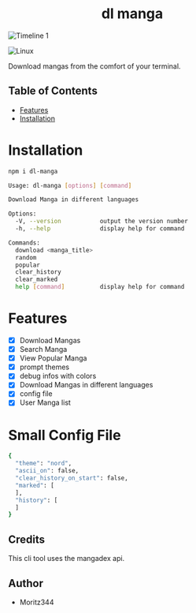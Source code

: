 <h1 align="center">dl manga</h1>

![Timeline 1](https://github.com/user-attachments/assets/65816e98-0334-4cb9-9770-67e71645cfca)

![Linux](https://img.shields.io/badge/Linux-FCC624?style=for-the-badge&logo=linux&logoColor=black)



Download mangas from the comfort of your terminal.

## Table of Contents

- [Features](#features)
- [Installation](#installation)

# Installation
```bash
npm i dl-manga
```

```bash
Usage: dl-manga [options] [command]

Download Manga in different languages

Options:
  -V, --version           output the version number
  -h, --help              display help for command

Commands:
  download <manga_title>
  random
  popular
  clear_history
  clear_marked
  help [command]          display help for command
```

# Features
- [x] Download Mangas
- [x] Search Manga
- [x] View Popular Manga  
- [x] prompt themes
- [x] debug infos with colors
- [x] Download Mangas in different languages
- [x] config file
- [x] User Manga list

# Small Config File

```bash
{
  "theme": "nord",
  "ascii_on": false,
  "clear_history_on_start": false,
  "marked": [
  ],
  "history": [
  ]
}
```


## Credits
This cli tool uses the mangadex api.

## Author
- Moritz344
